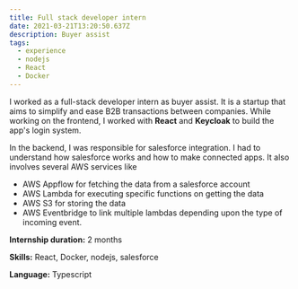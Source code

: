 ```yaml
---
title: Full stack developer intern
date: 2021-03-21T13:20:50.637Z
description: Buyer assist
tags:
  - experience
  - nodejs
  - React
  - Docker
---
```

I worked as a full-stack developer intern as buyer assist. It is a startup that aims to simplify and ease B2B transactions between companies. While working on the frontend, I worked with **React** and **Keycloak** to build the app's login system. 

In the backend, I was responsible for salesforce integration. I had to understand how salesforce works and how to make connected apps. It also involves several AWS services like 

* AWS Appflow for fetching the data from a salesforce account 
* AWS Lambda for executing specific functions on getting the data
* AWS S3 for storing the data 
* AWS Eventbridge to link multiple lambdas depending upon the type of incoming event.

**Internship duration:** 2 months

**Skills:** React, Docker, nodejs, salesforce

**Language:** Typescript